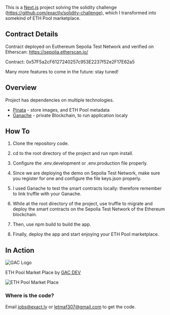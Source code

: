 This is a [Next.js](https://nextjs.org/) project solving the solidity challenge (https://github.com/exactly/solidity-challenge), which I transformed into somekind of ETH Pool marketplace.

## Contract Details

Contract deployed on Euthereum Sepolia Test Network and verified on Etherscan: https://sepolia.etherscan.io/

Contract: 0x57F5a2cF6127240257c953E2237f52e2F17E62a5

Many more features to come in the future: stay tuned!

## Overview

Project has dependencies on multiple technologies.

- [Pinata](https://app.pinata.cloud/) - store images, and ETH Pool metadata
- [Ganache](https://trufflesuite.com/ganache/) - private Blockchain, to run application localy

## How To

1. Clone the repository code.

2. cd to the root directory of the project and run npm install.

3. Configure the .env.development or .env.production file properly.

4. Since we are deploying the demo on Sepolia Test Network, make sure you register for one and configure the file keys.json properly.

5. I used Ganache to test the smart contracts locally: therefore remember to link truffle with your Ganache.

6. While at the root directory of the project, use truffle to migrate and deploy the smart contracts on the Sepolia Test Network of the Ethereum blockchain.

7. Then, use npm build to build the app.

8. Finally, deploy the app and start enjoying your ETH Pool marketplace.

## In Action

![GAC Logo](https://geniusandcourage.com/favicon.ico)

ETH Pool Market Place by [GAC DEV](https://geniusandcourage.com)

![ETH Pool Market Place](https://hlwsdtech.com:8081/images/ETHPool.jpg)

### Where is the code?

Email jobs@exact.ly or letmaf307@gmail.com to get the code.
